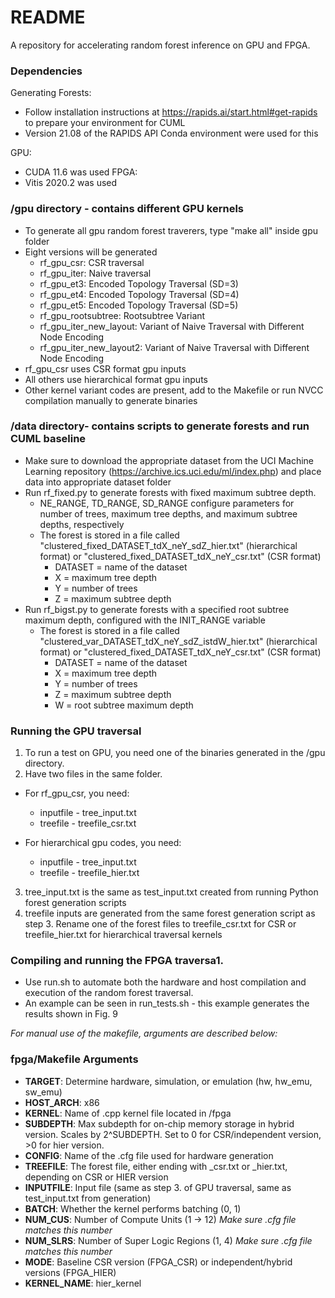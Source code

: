 # README

A repository for accelerating random forest inference on GPU and FPGA.

### Dependencies
Generating Forests:
  - Follow installation instructions at https://rapids.ai/start.html#get-rapids to prepare your environment for CUML
  - Version 21.08 of the RAPIDS API Conda environment were used for this

GPU:
  - CUDA 11.6 was used
FPGA:
  - Vitis 2020.2 was used

### /gpu directory  - contains different GPU kernels
- To generate all gpu random forest traverers, type "make all" inside gpu folder
- Eight versions will be generated
  - rf_gpu_csr: CSR traversal 
  - rf_gpu_iter: Naive traversal
  - rf_gpu_et3: Encoded Topology Traversal (SD=3)
  - rf_gpu_et4: Encoded Topology Traversal (SD=4)
  - rf_gpu_et5: Encoded Topology Traversal (SD=5)
  - rf_gpu_rootsubtree: Rootsubtree Variant
  - rf_gpu_iter_new_layout: Variant of Naive Traversal with Different Node Encoding
  - rf_gpu_iter_new_layout2: Variant of Naive Traversal with Different Node Encoding
- rf_gpu_csr uses CSR format gpu inputs
- All others use hierarchical format gpu inputs
- Other kernel variant codes are present, add to the Makefile or run NVCC compilation manually to generate binaries

### /data directory- contains scripts to generate forests and run CUML baseline
- Make sure to download the appropriate dataset from the UCI Machine Learning repository (https://archive.ics.uci.edu/ml/index.php) and place data into appropriate dataset folder
- Run rf_fixed.py to generate forests with fixed maximum subtree depth.
  - NE_RANGE, TD_RANGE, SD_RANGE configure parameters for number of trees, maximum tree depths, and maximum subtree depths, respectively
  - The forest is stored in a file called "clustered_fixed_DATASET_tdX_neY_sdZ_hier.txt" (hierarchical format) or "clustered_fixed_DATASET_tdX_neY_csr.txt" (CSR format)
    - DATASET = name of the dataset
    - X = maximum tree depth
    - Y = number of trees
    - Z = maximum subtree depth
- Run rf_bigst.py to generate forests with a specified root subtree maximum depth, configured with the INIT_RANGE variable
  - The forest is stored in a file called "clustered_var_DATASET_tdX_neY_sdZ_istdW_hier.txt" (hierarchical format) or "clustered_fixed_DATASET_tdX_neY_csr.txt" (CSR format)
    - DATASET = name of the dataset
    - X = maximum tree depth
    - Y = number of trees
    - Z = maximum subtree depth
    - W = root subtree maximum depth


### Running the GPU traversal
1. To run a test on GPU, you need one of the binaries generated in the /gpu directory.
2. Have two files in the same folder.
  - For rf_gpu_csr, you need:
    - inputfile - tree_input.txt
    - treefile  - treefile_csr.txt

  - For hierarchical gpu codes, you need:
    - inputfile - tree_input.txt
    - treefile  - treefile_hier.txt
3. tree_input.txt is the same as test_input.txt created from running Python forest generation scripts
4. treefile inputs are generated from the same forest generation script as step 3. Rename one of the forest files to treefile_csr.txt for CSR or treefile_hier.txt for hierarchical traversal kernels

### Compiling and running the FPGA traversa1. 
- Use run.sh to automate both the hardware and host compilation and execution of the random forest traversal.
- An example can be seen in run_tests.sh - this example generates the results shown in Fig. 9

_For manual use of the makefile, arguments are described below:_
### fpga/Makefile Arguments
- **TARGET**: Determine hardware, simulation, or emulation (hw, hw_emu, sw_emu)
- **HOST_ARCH**: x86
- **KERNEL**: Name of .cpp kernel file located in /fpga
- **SUBDEPTH**: Max subdepth for on-chip memory storage in hybrid version. Scales by 2^SUBDEPTH. Set to 0 for CSR/independent version, >0 for hier version.
- **CONFIG**: Name of the .cfg file used for hardware generation
- **TREEFILE**: The forest file, either ending with \_csr.txt or \_hier.txt, depending on CSR or HIER version
- **INPUTFILE**: Input file (same as step 3. of GPU traversal, same as test_input.txt from generation)
- **BATCH**: Whether the kernel performs batching (0, 1)
- **NUM_CUS**: Number of Compute Units (1 -> 12) _Make sure .cfg file matches this number_
- **NUM_SLRS**: Number of Super Logic Regions (1, 4) _Make sure .cfg file matches this number_
- **MODE**: Baseline CSR version (FPGA_CSR) or independent/hybrid versions (FPGA_HIER)
- **KERNEL_NAME**: hier_kernel
